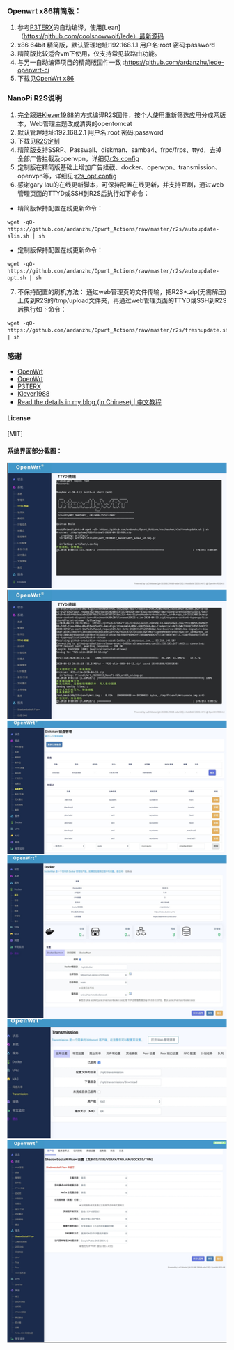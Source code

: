 ### Openwrt x86精简版：
1. 参考[P3TERX](https://github.com/P3TERX/Actions-OpenWrt)的自动编译，使用[Lean]（https://github.com/coolsnowwolf/lede）最新源码
2. x86 64bit 精简版，默认管理地址:192.168.1.1 用户名:root 密码:password
2. 精简版比较适合vm下使用，仅支持常见软路由功能。
3. 与另一自动编译项目的精简版固件一致 :https://github.com/ardanzhu/lede-openwrt-ci
4. 下载见[OpenWrt x86](https://github.com/ardanzhu/Opwrt_Actions/releases/tag/x64-slim)

### NanoPi R2S说明
1. 完全跟进[Klever1988](https://github.com/klever1988/nanopi-openwrt)的方式编译R2S固件，按个人使用重新筛选应用分成两版本，Web管理主题改成清爽的opentomcat
2. 默认管理地址:192.168.2.1  用户名:root  密码:password
3. 下载见[R2S定制](https://github.com/ardanzhu/Opwrt_Actions/releases/tag/R2S)
4. 精简版支持SSRP、Passwall、diskman、samba4、frpc/frps、ttyd，去掉全部广告拦截及openvpn，详细见[r2s.config]( ./r2s.config)
5. 定制版在精简版基础上增加广告拦截、docker、openvpn、transmission、openvpn等，详细见:[r2s_opt.config]( ./r2s_opt.config)
6. 感谢gary lau的在线更新脚本，可保持配置在线更新，并支持互刷，通过web管理页面的TTYD或SSH到R2S后执行如下命令：<br> 
* 精简版保持配置在线更新命令：
```
wget -qO- https://github.com/ardanzhu/Opwrt_Actions/raw/master/r2s/autoupdate-slim.sh | sh
```
* 定制版保持配置在线更新命令：
```
wget -qO- https://github.com/ardanzhu/Opwrt_Actions/raw/master/r2s/autoupdate-opt.sh | sh
```
7. 不保持配置的刷机方法：
通过web管理页的文件传输，把R2S*.zip(无需解压)上传到R2S的/tmp/upload文件夹，再通过web管理页面的TTYD或SSH到R2S后执行如下命令：
```
wget -qO- https://github.com/ardanzhu/Opwrt_Actions/raw/master/r2s/freshupdate.sh | sh
```

### 感谢
- [OpenWrt](https://github.com/openwrt/openwrt)
- [OpenWrt](https://github.com/openwrt/openwrt)
- [P3TERX](https://github.com/P3TERX/Actions-OpenWrt)
- [Klever1988](https://github.com/klever1988/nanopi-openwrt)
- [Read the details in my blog (in Chinese) | 中文教程](https://p3terx.com/archives/build-openwrt-with-github-actions.html)

#### License
[MIT]


#### 系统界面部分截图：
![freshupdate](pic/freshupdate.jpg)
![onlineupdate](pic/R2S_autoupdate.jpg)
![diskman](pic/diskman.jpg)
![dockerman](pic/docker.jpg)
![transmission](pic/transmission.jpg)
![opentomcat](pic/opentomcat.png)
